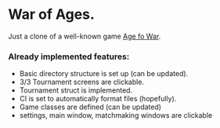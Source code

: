 # War of Ages.

Just a clone of a well-known game [Age fo War](https://igroutka.ru/flesh-igry/28216-age-of-war.html).

### Already implemented features:
* Basic directory structure is set up (can be updated).
* 3/3 Tournament screens are clickable.
* Tournament struct is implemented.
* CI is set to automatically format files (hopefully).
* Game classes are defined (can be updated)
* settings, main window, matchmaking windows are clickable
